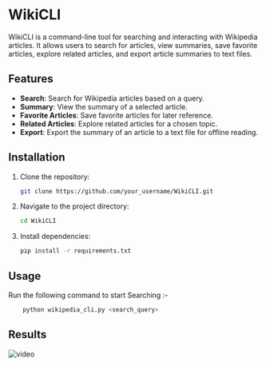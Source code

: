 # WikiCLI

WikiCLI is a command-line tool for searching and interacting with Wikipedia articles. It allows users to search for articles, view summaries, save favorite articles, explore related articles, and export article summaries to text files.

## Features

- **Search**: Search for Wikipedia articles based on a query.
- **Summary**: View the summary of a selected article.
- **Favorite Articles**: Save favorite articles for later reference.
- **Related Articles**: Explore related articles for a chosen topic.
- **Export**: Export the summary of an article to a text file for offline reading.

## Installation

1. Clone the repository:

    ```bash
    git clone https://github.com/your_username/WikiCLI.git
    ```

2. Navigate to the project directory:

    ```bash
    cd WikiCLI
    ```

3. Install dependencies:

    ```bash
    pip install -r requirements.txt
    ```

## Usage
Run the following command to start Searching :-
```bash
    python wikipedia_cli.py <search_query>
```
## Results
![video](./Images/clipreview.gif)

